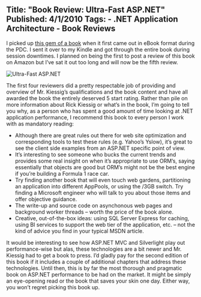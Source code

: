 Title: "Book Review: Ultra-Fast ASP.NET"
Published: 4/1/2010
Tags:
    - .NET Application Architecture
    - Book Reviews
---
I picked up [this gem of a book](https://www.amazon.com/Ultra-Fast-ASP-NET-Build-Ultra-Scalable-Server/dp/1430223839/) when it first came out in eBook format during the PDC. I sent it over to my Kindle and got through the entire book during session downtimes. I planned on being the first to post a review of this book on Amazon but I’ve sat it out too long and will now be the fifth review.

![Ultra-Fast ASP.NET](http://s3.beckshome.com/20100401-Ultra-Fast-ASP-Net.jpg)

The first four reviewers did a pretty respectable job of providing and overview of Mr. Kiessig’s qualifications and the book content and have all awarded the book the entirely deserved 5 start rating. Rather than pile on more information about Rick Kiessig or what’s in the book, I’m going to tell you why, as a person who has spent a good amount of time looking at .NET application performance, I recommend this book to every person I work with as mandatory reading:

* Although there are great rules out there for web site optimization and corresponding tools to test these rules (e.g. Yahoo’s Yslow), it’s great to see the client side examples from an ASP.NET specific point of view.
* It’s interesting to see someone who bucks the current trends and provides some real insight on when it’s appropriate to use ORM’s, saying essentially that objects are good but ORM’s might not be the best engine if you’re building a Formula 1 race car.
* Try finding another book that will even touch web gardens, partitioning an application into different AppPools, or using the /3GB switch. Try finding a Microsoft engineer who will talk to you about those items and offer objective guidance.
* The write-up and source code on asynchonous web pages and background worker threads – worth the price of the book alone.
* Creative, out-of-the-box ideas: using SQL Server Express for caching, using BI services to support the web tier of the application, etc. – not the kind of advice you find in your typical MSDN article.

It would be interesting to see how ASP.NET MVC and Silverlight play out performance-wise but alas, these technologies are a bit newer and Mr. Kiessig had to get a book to press. I’d gladly pay for the second edition of this book if it includes a couple of additional chapters that address these technologies. Until then, this is by far the most thorough and pragmatic book on ASP.NET performance to be had on the market. It might be simply an eye-opening read or the book that saves your skin one day. Either way, you won’t regret picking this book up.